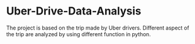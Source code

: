 # Uber-Drive-Data-Analysis
The project is based on the trip made by Uber drivers. Different aspect of the trip are analyzed by using different function in python.
